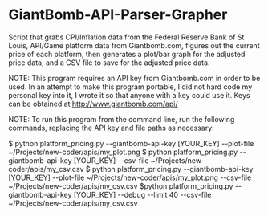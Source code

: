 GiantBomb-API-Parser-Grapher
============================

Script that grabs CPI/Inflation data from the Federal Reserve Bank of St Louis, API/Game platform data from Giantbomb.com, figures out the current price of each platform, then generates a plot/bar graph for the adjusted price data, and a CSV file to save for the adjusted price data.

NOTE: This program requires an API key from Giantbomb.com in order to be used. In an attempt to make this program portable, I did not hard code my personal key into it, I wrote it so that anyone with a key could use it. Keys can be obtained at http://www.giantbomb.com/api/

NOTE: To run this program from the command line, run the following commands, replacing the API key and file paths as necessary:
  
  $ python platform_pricing.py --giantbomb-api-key [YOUR_KEY] --plot-file ~/Projects/new-coder/apis/my_plot.png
  $ python platform_pricing.py --giantbomb-api-key [YOUR_KEY] --csv-file ~/Projects/new-coder/apis/my_csv.csv
  $ python platform_pricing.py --giantbomb-api-key [YOUR_KEY] --plot-file ~/Projects/new-coder/apis/my_plot.png --csv-file ~/Projects/new-coder/apis/my_csv.csv
  $python platform_pricing.py --giantbomb-api-key [YOUR_KEY] --debug --limit 40 --csv-file ~/Projects/new-coder/apis/my_csv.csv

